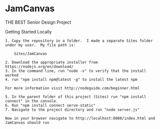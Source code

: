 # JamCanvas
THE BEST Senior Design Project

Getting Started Locally
	
	1. Copy the repository in a folder.  I made a separate Sites folder under my user.  My file path is:

		Sites/JamCanvas

	2. Download the appropriate installer from https://nodejs.org/en/download/
	3. In the command line, run "node -v" to verify that the install worked
	4. run "npm install npm@latest -g" to install the latest npm

	For more information visit http://nodeguide.com/beginner.html

	5. In the parent folder of this project (Sites) run "npm install connect" in the console.
	6. Run "npm install connect serve-static"
	7. Navigate to the project directory and run "node server.js"

	Now in your browser navigate to http://localhost:8080/index.html and JamCanvas should run
